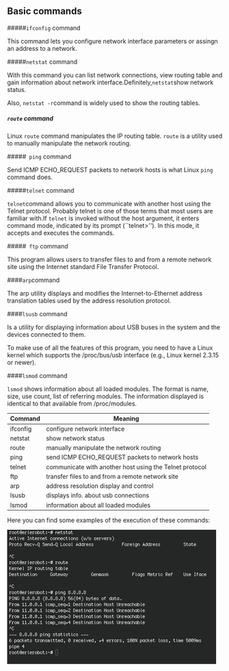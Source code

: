 ## Basic commands


#####`ifconfig` command

This command lets you configure network interface parameters or assingn an address to a network.

#####`netstat` command

With this command you can list network connections, view routing table and gain information about network interface.Definitely,`netstat`show network status.

Also, `netstat -r`command is widely used to
show the routing tables.

##### `route` command

Linux `route` command manipulates the IP routing table. `route` is a utility used to manually manipulate the network routing.

#####` ping` command

Send ICMP ECHO_REQUEST packets to network hosts is what Linux `ping` command does.

#####`telnet` command

`telnet`command allows you to communicate with another host using the Telnet protocol. Probably telnet is one of those terms that most users are familiar with.If `telnet` is invoked without the host argument, it enters command mode, indicated by its prompt (``telnet>'').  In this mode, it accepts and executes the commands.

#####` ftp` command

This program allows users to transfer files to and from a remote network site using the Internet standard File Transfer Protocol.

####`arp`command

The arp utility displays and modifies the Internet-to-Ethernet address translation tables used by the address resolution protocol.

####`lsusb` command

 Is  a  utility for displaying information about USB buses in the system and the devices connected to them.

To make use of all the features of this program, you  need  to  have  a Linux  kernel  which  supports the /proc/bus/usb interface (e.g., Linux kernel 2.3.15 or newer).

####`lsmod` command

`lsmod` shows information about all loaded modules.
The format is name, size, use count, list of referring modules. The information displayed is identical to that available from /proc/modules.



|**Command**|**Meaning**|
|-------------|------------|
|ifconfig |configure network interface|
|netstat | show network status|
|route|manually manipulate the network routing|
|ping|send ICMP ECHO_REQUEST packets to network hosts|
|telnet|communicate with another host using the Telnet protocol|
|ftp|transfer files to and from a remote network site|
|arp|address resolution display and control|
|lsusb|displays info. about usb connections|
|lsmod| information about all loaded modules|

Here you can find some examples of the execution of these commands:



![commands](img1/command.jpg)

